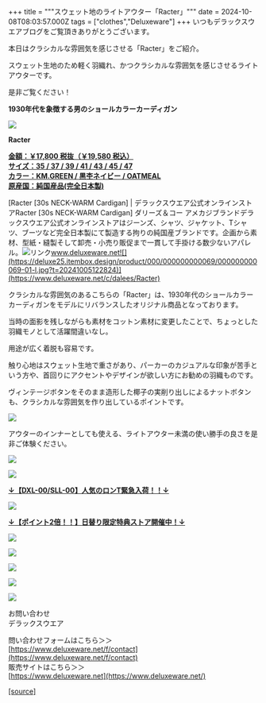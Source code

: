 +++
title = """スウェット地のライトアウター「Racter」"""
date = 2024-10-08T08:03:57.000Z
tags = ["clothes","Deluxeware"]
+++
いつもデラックスウエアブログをご覧頂きありがとうございます。

本日はクラシカルな雰囲気を感じさせる「Racter」をご紹介。

スウェット生地のため軽く羽織れ、かつクラシカルな雰囲気を感じさせるライトアウターです。

是非ご覧ください！

**1930年代を象徴する男のショールカラーカーディガン**

**[![](https://stat.ameba.jp/user_images/20241008/16/deluxeware/dd/ea/j/o1126150015495541231.jpg)](https://stat.ameba.jp/user_images/20241008/16/deluxeware/dd/ea/j/o1126150015495541231.jpg)**

**Racter**

**[金額：￥17,800 税抜（￥19,580 税込）](https://www.deluxeware.net/c/dalees/Racter)  
[サイズ：35 / 37 / 39 / 41 / 43 / 45 / 47](https://www.deluxeware.net/c/dalees/Racter)  
[カラー：KM.GREEN / 黒杢ネイビー / OATMEAL](https://www.deluxeware.net/c/dalees/Racter)  
[原産国：純国産品(完全日本製)](https://www.deluxeware.net/c/dalees/Racter)**

[Racter \[30s NECK-WARM Cardigan\] | デラックスウエア公式オンラインストアRacter \[30s NECK-WARM Cardigan\] ダリーズ＆コー アメカジブランドデラックスウエア公式オンラインストアはジーンズ、シャツ、ジャケット、Tシャツ、ブーツなど完全日本製にて製造する拘りの純国産ブランドです。企画から素材、型紙・縫製そして卸売・小売り販促まで一貫して手掛ける数少ないアパレル。![リンク](https://c.stat100.ameba.jp/ameblo/symbols/v3.20.0/svg/gray/editor_link.svg)www.deluxeware.net![](https://deluxe25.itembox.design/product/000/000000000069/000000000069-01-l.jpg?t=20241005122824)](https://www.deluxeware.net/c/dalees/Racter)

クラシカルな雰囲気のあるこちらの「Racter」は、1930年代のショールカラーカーディガンをモデルにリバランスしたオリジナル商品となっております。  
  
当時の面影を残しながらも素材をコットン素材に変更したことで、ちょっとした羽織モノとして活躍間違いなし。

用途が広く着脱も容易です。  
  
触り心地はスウェット生地で重さがあり、パーカーのカジュアルな印象が苦手という方や、首回りにアクセントやデザインが欲しい方にお勧めの羽織ものです。

ヴィンテージボタンをそのまま造形した椰子の実削り出しによるナットボタンも、クラシカルな雰囲気を作り出しているポイントです。

[![](https://stat.ameba.jp/user_images/20241008/16/deluxeware/c5/42/j/o1126150015495541240.jpg)](https://stat.ameba.jp/user_images/20241008/16/deluxeware/c5/42/j/o1126150015495541240.jpg)  
  
アウターのインナーとしても使える、ライトアウター未満の使い勝手の良さを是非ご体験ください。

[![](https://stat.ameba.jp/user_images/20241008/16/deluxeware/2c/83/j/o1126150015495541237.jpg)](https://stat.ameba.jp/user_images/20241008/16/deluxeware/2c/83/j/o1126150015495541237.jpg)

![](https://deluxe25.itembox.design/product/000/000000000069/000000000069-24-l.jpg?t=20241005122824)

**[↓【DXL-00/SLL-00】人気のロンT緊急入荷！！↓](https://www.deluxeware.net/)**

[![](https://stat.ameba.jp/user_images/20241007/16/deluxeware/df/96/j/o0800026015495163803.jpg?caw=800)](https://www.deluxeware.net/)

  
**[↓【ポイント2倍！！】日替り限定特典ストア開催中！↓](https://www.deluxeware.net/)**

[![](https://stat.ameba.jp/user_images/20241007/17/deluxeware/da/a1/j/o1200050015495173437.jpg?caw=800)](https://www.deluxeware.net/)

[![](https://stat.ameba.jp/user_images/20240614/12/deluxeware/fb/b4/j/o0800026015451324172.jpg?caw=800)](https://www.deluxeware.net/c/2024FWreserveall)

[![](https://stat.ameba.jp/user_images/20240315/15/deluxeware/04/7f/j/o0800026015413271803.jpg?caw=800)](https://www.instagram.com/deluxeware/?hl=ja)

[![](https://stat.ameba.jp/user_images/20220415/12/deluxeware/3b/ce/j/o0800026015103175481.jpg?caw=800)](https://www.deluxeware.net/f/headstore)

[![](https://stat.ameba.jp/user_images/20220415/12/deluxeware/d7/c6/j/o0800026015103175487.jpg?caw=800)](https://www.deluxeware.net/)

お問い合わせ  
デラックスウエア

問い合わせフォームはこちら＞＞  
[https://www.deluxeware.net/f/contact](https://www.deluxeware.net/f/contact)  
販売サイトはこちら＞＞  
[https://www.deluxeware.net](https://www.deluxeware.net/)

[[source]](https://ameblo.jp/deluxeware/entry-12870483280.html)
